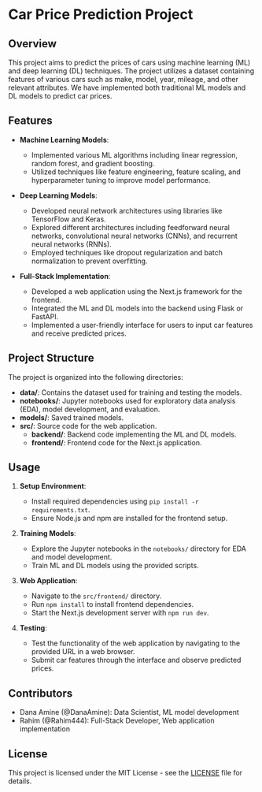 # Car Price Prediction Project

## Overview

This project aims to predict the prices of cars using machine learning (ML) and deep learning (DL) techniques. The project utilizes a dataset containing features of various cars such as make, model, year, mileage, and other relevant attributes. We have implemented both traditional ML models and DL models to predict car prices.

## Features

- **Machine Learning Models**:

  - Implemented various ML algorithms including linear regression, random forest, and gradient boosting.
  - Utilized techniques like feature engineering, feature scaling, and hyperparameter tuning to improve model performance.

- **Deep Learning Models**:

  - Developed neural network architectures using libraries like TensorFlow and Keras.
  - Explored different architectures including feedforward neural networks, convolutional neural networks (CNNs), and recurrent neural networks (RNNs).
  - Employed techniques like dropout regularization and batch normalization to prevent overfitting.

- **Full-Stack Implementation**:
  - Developed a web application using the Next.js framework for the frontend.
  - Integrated the ML and DL models into the backend using Flask or FastAPI.
  - Implemented a user-friendly interface for users to input car features and receive predicted prices.

## Project Structure

The project is organized into the following directories:

- **data/**: Contains the dataset used for training and testing the models.
- **notebooks/**: Jupyter notebooks used for exploratory data analysis (EDA), model development, and evaluation.
- **models/**: Saved trained models.
- **src/**: Source code for the web application.
  - **backend/**: Backend code implementing the ML and DL models.
  - **frontend/**: Frontend code for the Next.js application.

## Usage

1. **Setup Environment**:

   - Install required dependencies using `pip install -r requirements.txt`.
   - Ensure Node.js and npm are installed for the frontend setup.

2. **Training Models**:

   - Explore the Jupyter notebooks in the `notebooks/` directory for EDA and model development.
   - Train ML and DL models using the provided scripts.

3. **Web Application**:

   - Navigate to the `src/frontend/` directory.
   - Run `npm install` to install frontend dependencies.
   - Start the Next.js development server with `npm run dev`.

4. **Testing**:
   - Test the functionality of the web application by navigating to the provided URL in a web browser.
   - Submit car features through the interface and observe predicted prices.

## Contributors

- Dana Amine (@DanaAmine): Data Scientist, ML model development
- Rahim (@Rahim444): Full-Stack Developer, Web application implementation

## License

This project is licensed under the MIT License - see the [LICENSE](LICENSE) file for details.
